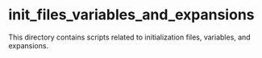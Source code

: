 # init_files_variables_and_expansions
This directory contains scripts related to initialization files, variables, and expansions.
